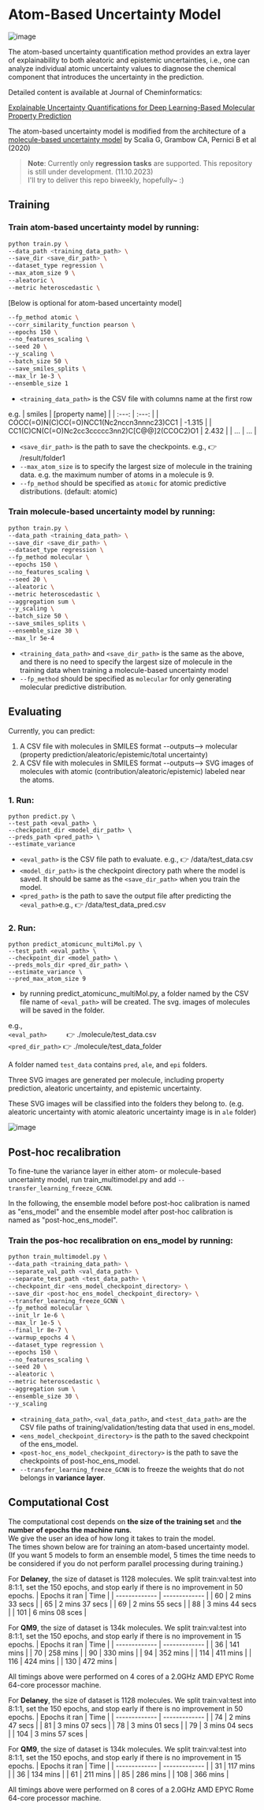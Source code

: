 # Atom-Based Uncertainty Model

![image](https://github.com/chuiyang/atom-based_uncertainty_model/blob/main/images/TOC.jpeg)

The atom-based uncertainty quantification method provides an extra layer of explainability to both aleatoric and epistemic uncertainties, i.e., one can analyze individual atomic uncertainty values to diagnose the chemical component that introduces the uncertainty in the prediction.

Detailed content is available at Journal of Cheminformatics:

[Explainable Uncertainty Quantifications for Deep Learning-Based Molecular Property Prediction](https://doi.org/10.1186/s13321-023-00682-3)



The atom-based uncertainty model is modified from the architecture of a [molecule-based uncertainty model](https://github.com/gscalia/chemprop/tree/uncertainty) by Scalia G, Grambow CA, Pernici B et al (2020)

> **Note**:
Currently only **regression tasks** are supported.
This repository is still under development. (11.10.2023) \
I'll try to deliver this repo biweekly, hopefully~ :)

## Training
### Train **atom-based uncertainty model** by running:
```bash
python train.py \
--data_path <training_data_path> \
--save_dir <save_dir_path> \
--dataset_type regression \
--max_atom_size 9 \
--aleatoric \
--metric heteroscedastic \
```
[Below is optional for atom-based uncertainty model]
```bash
--fp_method atomic \
--corr_similarity_function pearson \
--epochs 150 \
--no_features_scaling \
--seed 20 \
--y_scaling \
--batch_size 50 \
--save_smiles_splits \
--max_lr 1e-3 \
--ensemble_size 1
```
* `<training_data_path>` is the CSV file with columns name at the first row

e.g.
| smiles  | [property name]  |
| :---:   | :---: |
| COCC(=O)N(C)CC(=O)NCC1(Nc2nccn3nnnc23)CC1 | -1.315   | 
| CC1(C)CN(C(=O)Nc2cc3ccccc3nn2)C[C@@]2(CCOC2)O1 | 2.432   | 
| ... | ... |

* `<save_dir_path>` is the path to save the checkpoints. e.g., 👉 /result/folder1
* `--max_atom_size` is to specify the largest size of molecule in the training data.
e.g. the maximum number of atoms in a molecule is 9.
* `--fp_method` should be specified as `atomic` for atomic predictive distributions. (default: atomic)

### Train **molecule-based uncertainty model** by running:
```bash
python train.py \
--data_path <training_data_path> \
--save_dir <save_dir_path> \
--dataset_type regression \
--fp_method molecular \
--epochs 150 \
--no_features_scaling \
--seed 20 \
--aleatoric \
--metric heteroscedastic \
--aggregation sum \
--y_scaling \
--batch_size 50 \
--save_smiles_splits \
--ensemble_size 30 \
--max_lr 5e-4 
```
* `<training_data_path>` and `<save_dir_path>` is the same as the above, and there is no need to specify the largest size of molecule in the training data when training a molecule-based uncertainty model 
* `--fp_method` should be specified as `molecular` for only generating molecular predictive distribution.

## Evaluating
Currently, you can predict:
1. A CSV file with molecules in SMILES format --outputs--> molecular (property prediction/aleatoric/epistemic/total uncertainty)
2. A CSV file with molecules in SMILES format --outputs--> SVG images of molecules with atomic (contribution/aleatoric/epistemic) labeled near the atoms.

### 1. Run:
```
python predict.py \
--test_path <eval_path> \
--checkpoint_dir <model_dir_path> \
--preds_path <pred_path> \
--estimate_variance 
```
* `<eval_path>` is the CSV file path to evaluate. e.g., 👉 /data/test_data.csv
* `<model_dir_path>` is the checkpoint directory path where the model is saved. It should be same as the `<save_dir_path>` when you train the model.
* `<pred_path>` is the path to save the output file after predicting the `<eval_path>`e.g., 👉 /data/test_data_pred.csv

### 2. Run:
```
python predict_atomicunc_multiMol.py \
--test_path <eval_path> \
--checkpoint_dir <model_path> \
--preds_mols_dir <pred_dir_path> \
--estimate_variance \
--pred_max_atom_size 9
```
* by running predict_atomicunc_multiMol.py, a folder named by the CSV file name of `<eval_path>` will be created. The svg. images of molecules will be saved in the folder.

e.g., \
`<eval_path>` 
&nbsp;&nbsp;&nbsp;&nbsp;&nbsp;&nbsp;&nbsp;&nbsp; 
👉 ./molecule/test_data.csv \
`<pred_dir_path>` 👉 ./molecule/test_data_folder

A folder named `test_data` contains `pred`, `ale`, and `epi` folders.

Three SVG images are generated per molecule, including property prediction, aleatoric uncertainty, and epistemic uncertainty.

These SVG images will be classified into the folders they belong to. (e.g. aleatoric uncertainty with atomic aleatoric uncertainty image is in `ale` folder)

![image](https://github.com/chuiyang/atom-based_uncertainty_model/blob/main/images/image.jpeg)

## Post-hoc recalibration

To fine-tune the variance layer in either atom- or molecule-based uncertainty model, run train_multimodel.py and add `--transfer_learning_freeze_GCNN`.

In the following, the ensemble model before post-hoc calibration is named as "ens_model" and the ensemble model after post-hoc calibration is named as "post-hoc_ens_model".

### Train the pos-hoc recalibration on ens_model by running:
```bash
python train_multimodel.py \
--data_path <training_data_path> \
--separate_val_path <val_data_path> \
--separate_test_path <test_data_path> \
--checkpoint_dir <ens_model_checkpoint_directory> \
--save_dir <post-hoc_ens_model_checkpoint_directory> \
--transfer_learning_freeze_GCNN \
--fp_method molecular \
--init_lr 1e-6 \
--max_lr 1e-5 \
--final_lr 8e-7 \
--warmup_epochs 4 \
--dataset_type regression \
--epochs 150 \
--no_features_scaling \
--seed 20 \
--aleatoric \
--metric heteroscedastic \
--aggregation sum \
--ensemble_size 30 \
--y_scaling 
```
* `<training_data_path>`, `<val_data_path>`, and `<test_data_path>` are the CSV file paths of training/validation/testing data that used in ens_model.
* `<ens_model_checkpoint_directory>` is the path to the saved checkpoint of the ens_model.
* `<post-hoc_ens_model_checkpoint_directory>` is the path to save the checkpoints of post-hoc_ens_model.
* `--transfer_learning_freeze_GCNN` is to freeze the weights that do not belongs in **variance layer**.

## Computational Cost
The computational cost depends on **the size of the training set** and **the number of epochs the machine runs**.<br />We give the user an idea of how long it takes to train the model.<br />The times shown below are for training an atom-based uncertainty model.<br />(If you want 5 models to form an ensemble model, 5 times the time needs to be considered if you do not perform parallel processing during training.)

For **Delaney**, the size of dataset is 1128 molecules. We split train:val:test into 8:1:1, set the 150 epochs, and stop early if there is no improvement in 50 epochs.
|    Epochs it ran    | Time |
| ------------- | ------------- |
| 60  | 2 mins 33 secs |
| 65  | 2 mins 37 secs |
| 69  | 2 mins 55 secs |
| 88  | 3 mins 44 secs |
| 101 | 6 mins 08 sces |

For **QM9**, the size of dataset is 134k molecules. We split train:val:test into 8:1:1, set the 150 epochs, and stop early if there is no improvement in 15 epochs.
|    Epochs it ran    | Time |
| ------------- | ------------- |
| 36  | 141 mins  |
| 70  | 258 mins  |
| 90  | 330 mins  |
| 94  | 352 mins  |
| 114 | 411 mins  |
| 116 | 424 mins  |
| 130 | 472 mins  |

All timings above were performed on 4 cores of a 2.0GHz AMD EPYC Rome 64-core processor machine.


For **Delaney**, the size of dataset is 1128 molecules. We split train:val:test into 8:1:1, set the 150 epochs, and stop early if there is no improvement in 50 epochs.
|    Epochs it ran    | Time |
| ------------- | ------------- |
| 74  | 2 mins 47 secs |
| 81  | 3 mins 07 secs |
| 78  | 3 mins 01 secs |
| 79  | 3 mins 04 secs |
| 104 | 3 mins 57 sces |

For **QM9**, the size of dataset is 134k molecules. We split train:val:test into 8:1:1, set the 150 epochs, and stop early if there is no improvement in 15 epochs.
|    Epochs it ran    | Time |
| ------------- | ------------- |
| 31  | 117 mins  |
| 36  | 134 mins  |
| 61  | 211 mins  |
| 85  | 286 mins  |
| 108 | 366 mins  |

All timings above were performed on 8 cores of a 2.0GHz AMD EPYC Rome 64-core processor machine.
